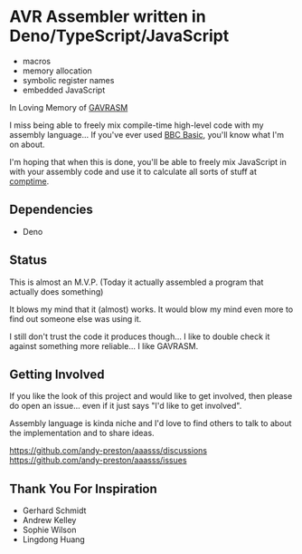 # AVR Assembler written in Deno/TypeScript/JavaScript

* macros
* memory allocation
* symbolic register names
* embedded JavaScript

In Loving Memory of
[GAVRASM](https://web.archive.org/web/20230918215305/http://www.avr-asm-tutorial.net/)

I miss being able to freely mix compile-time high-level code with my assembly
language... If you've ever used
[BBC Basic](http://www.riscos.com/support/developers/armlang/chap04.htm),
you'll know what I'm on about.

I'm hoping that when this is done, you'll be able to freely mix JavaScript in
with your assembly code and use it to calculate all sorts of stuff at
[comptime](https://ziglang.org/documentation/master/#comptime).

## Dependencies

* Deno

## Status

This is almost an M.V.P.
(Today it actually assembled a program that actually does something)

It blows my mind that it (almost) works.
It would blow my mind even more to find out someone else was using it.

I still don't trust the code it produces though... I like to double check it
against something more reliable... I like GAVRASM.

## Getting Involved

If you like the look of this project and would like to get involved, then
please do open an issue... even if it just says "I'd like to get involved".

Assembly language is kinda niche and I'd love to find others to talk to about
the implementation and to share ideas.

<https://github.com/andy-preston/aaasss/discussions>
<https://github.com/andy-preston/aaasss/issues>

## Thank You For Inspiration

* Gerhard Schmidt
* Andrew Kelley
* Sophie Wilson
* Lingdong Huang
